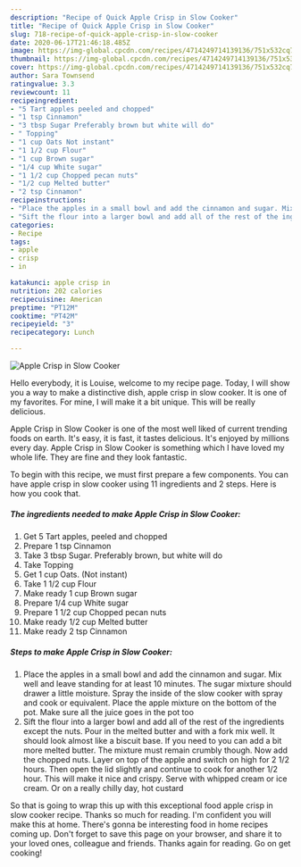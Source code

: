 ```yaml
---
description: "Recipe of Quick Apple Crisp in Slow Cooker"
title: "Recipe of Quick Apple Crisp in Slow Cooker"
slug: 718-recipe-of-quick-apple-crisp-in-slow-cooker
date: 2020-06-17T21:46:18.485Z
image: https://img-global.cpcdn.com/recipes/4714249714139136/751x532cq70/apple-crisp-in-slow-cooker-recipe-main-photo.jpg
thumbnail: https://img-global.cpcdn.com/recipes/4714249714139136/751x532cq70/apple-crisp-in-slow-cooker-recipe-main-photo.jpg
cover: https://img-global.cpcdn.com/recipes/4714249714139136/751x532cq70/apple-crisp-in-slow-cooker-recipe-main-photo.jpg
author: Sara Townsend
ratingvalue: 3.3
reviewcount: 11
recipeingredient:
- "5 Tart apples peeled and chopped"
- "1 tsp Cinnamon"
- "3 tbsp Sugar Preferably brown but white will do"
- " Topping"
- "1 cup Oats Not instant"
- "1 1/2 cup Flour"
- "1 cup Brown sugar"
- "1/4 cup White sugar"
- "1 1/2 cup Chopped pecan nuts"
- "1/2 cup Melted butter"
- "2 tsp Cinnamon"
recipeinstructions:
- "Place the apples in a small bowl and add the cinnamon and sugar. Mix well and leave standing for at least 10 minutes. The sugar mixture should drawer a little moisture. Spray the inside of the slow cooker with spray and cook or equivalent. Place the apple mixture on the bottom of the pot. Make sure all the juice goes in the pot too"
- "Sift the flour into a larger bowl and add all of the rest of the ingredients except the nuts. Pour in the melted butter and with a fork mix well. It should look almost like a biscuit base. If you need to you can add a bit more melted butter. The mixture must remain crumbly though. Now add the chopped nuts. Layer on top of the apple and switch on high for 2 1/2 hours. Then open the lid slightly and continue to cook for another 1/2 hour. This will make it nice and crispy. Serve with whipped cream or ice cream. Or on a really chilly day, hot custard"
categories:
- Recipe
tags:
- apple
- crisp
- in

katakunci: apple crisp in 
nutrition: 202 calories
recipecuisine: American
preptime: "PT12M"
cooktime: "PT42M"
recipeyield: "3"
recipecategory: Lunch

---
```



![Apple Crisp in Slow Cooker](https://img-global.cpcdn.com/recipes/4714249714139136/751x532cq70/apple-crisp-in-slow-cooker-recipe-main-photo.jpg)

Hello everybody, it is Louise, welcome to my recipe page. Today, I will show you a way to make a distinctive dish, apple crisp in slow cooker. It is one of my favorites. For mine, I will make it a bit unique. This will be really delicious.



Apple Crisp in Slow Cooker is one of the most well liked of current trending foods on earth. It's easy, it is fast, it tastes delicious. It's enjoyed by millions every day. Apple Crisp in Slow Cooker is something which I have loved my whole life. They are fine and they look fantastic.


To begin with this recipe, we must first prepare a few components. You can have apple crisp in slow cooker using 11 ingredients and 2 steps. Here is how you cook that.

<!--inarticleads1-->

##### The ingredients needed to make Apple Crisp in Slow Cooker:

1. Get 5 Tart apples, peeled and chopped
1. Prepare 1 tsp Cinnamon
1. Take 3 tbsp Sugar. Preferably brown, but white will do
1. Take  Topping
1. Get 1 cup Oats. (Not instant)
1. Take 1 1/2 cup Flour
1. Make ready 1 cup Brown sugar
1. Prepare 1/4 cup White sugar
1. Prepare 1 1/2 cup Chopped pecan nuts
1. Make ready 1/2 cup Melted butter
1. Make ready 2 tsp Cinnamon




<!--inarticleads2-->

##### Steps to make Apple Crisp in Slow Cooker:

1. Place the apples in a small bowl and add the cinnamon and sugar. Mix well and leave standing for at least 10 minutes. The sugar mixture should drawer a little moisture. Spray the inside of the slow cooker with spray and cook or equivalent. Place the apple mixture on the bottom of the pot. Make sure all the juice goes in the pot too
1. Sift the flour into a larger bowl and add all of the rest of the ingredients except the nuts. Pour in the melted butter and with a fork mix well. It should look almost like a biscuit base. If you need to you can add a bit more melted butter. The mixture must remain crumbly though. Now add the chopped nuts. Layer on top of the apple and switch on high for 2 1/2 hours. Then open the lid slightly and continue to cook for another 1/2 hour. This will make it nice and crispy. Serve with whipped cream or ice cream. Or on a really chilly day, hot custard




So that is going to wrap this up with this exceptional food apple crisp in slow cooker recipe. Thanks so much for reading. I'm confident you will make this at home. There's gonna be interesting food in home recipes coming up. Don't forget to save this page on your browser, and share it to your loved ones, colleague and friends. Thanks again for reading. Go on get cooking!
